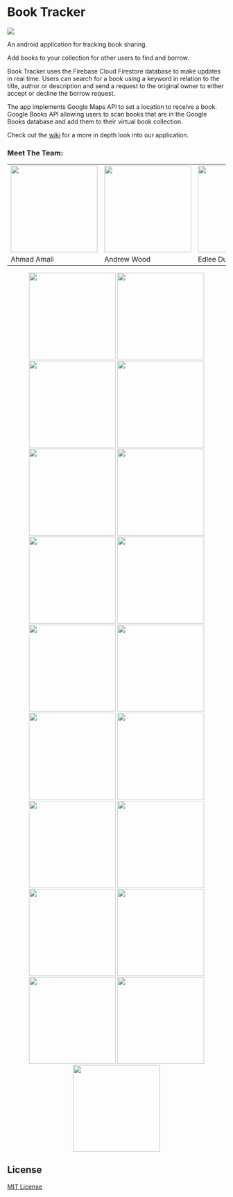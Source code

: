 # Book Tracker 
<img src="doc/images/booktracker_banner.jpg" />

An android application for tracking book sharing.  

Add books to your collection for other users to find and borrow. 

Book Tracker uses the Firebase Cloud Firestore database to make updates in real time. Users can search for a book using a keyword in relation to the title, author or description and send a request to the original owner to either accept or decline the borrow request.

The app implements Google Maps API to set a location to receive a book. Google Books API allowing users to scan books that are in the Google Books database and add them to their virtual book collection.

Check out the [wiki](https://github.com/CMPUT301F20T11/Cloud8/wiki) for a more in depth look into our application.


### Meet The Team:
<table>
   <tr>
       <td><img src="https://avatars2.githubusercontent.com/u/38020079?v=4" width="200"></td>
       <td><img src="https://avatars3.githubusercontent.com/u/23269446?v=4" width="200"></td>
<td><img src="https://avatars2.githubusercontent.com/u/55123805?v=4" width="200"></td>
<td><img src="https://avatars0.githubusercontent.com/u/36421303?v=4" width="200"></td>
<td><img src="https://avatars0.githubusercontent.com/u/36421303?v=4.png" width="200"></td>
<td><img src="https://avatars3.githubusercontent.com/u/71898694?v=4" width="200"></td>
   </tr>
   <tr>
        <td>Ahmad Amali</td>
	<td>Andrew Wood</td>
	<td>Edlee Ducay</td>
	<td>Ivan Penales</td>
	<td>Ryan Moro</td>
	<td>ZiQing Ma</td>
    </tr>
<tr>
</table>


<p align="center">
	<img width="200" src="doc/images/UI/Accepted Requests.png"/>
	<img width="200" src="doc/images/UI/Add Book.png"/>
	<img width="200" src="doc/images/UI/Borrowed Books.png"/>
	<img width="200" src="doc/images/UI/Edit Book.png"/>
	<img width="200" src="doc/images/UI/Edit Profile.png"/>
	<img width="200" src="doc/images/UI/Filter.png"/>
	<img width="200" src="doc/images/UI/Find Books.png"/>
	<img width="200" src="doc/images/UI/Incoming Requests.png"/>
	<img width="200" src="doc/images/UI/Login.png"/>
	<img width="200" src="doc/images/UI/MyBooks.png"/>
	<img width="200" src="doc/images/UI/NavDrawer.png"/>
	<img width="200" src="doc/images/UI/Profile.png"/>
	<img width="200" src="doc/images/UI/Requested.png"/>
	<img width="200" src="doc/images/UI/Scan.png"/>
	<img width="200" src="doc/images/UI/SetGeo.png"/>
	<img width="200" src="doc/images/UI/Sign Up.png"/>
	<img width="200" src="doc/images/UI/View Book.png"/>
	<img width="200" src="doc/images/UI/View User.png"/>
	<img width="200" src="doc/images/UI/ViewGeo.png"/>
</p>

## License
[MIT License](https://github.com/CMPUT301F20T11/Cloud8/blob/master/LICENSE)
